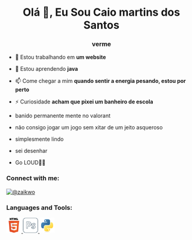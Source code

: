 <h1 align="center">Olá 👋, Eu Sou Caio martins dos Santos</h1>
<h3 align="center">verme</h3>

- 🔭 Estou trabalhando em **um website**

- 🌱 Estou aprendendo **java**

- 📫 Come chegar a mim **quando sentir a energia pesando, estou por perto**

- ⚡ Curiosidade **acham que pixei um banheiro de escola**
  
- banido permanente mente no valorant

- não consigo jogar um jogo sem xitar de um jeito asqueroso

- simplesmente lindo

- sei desenhar

- Go LOUD💚💚

<h3 align="left">Connect with me:</h3>
<p align="left">
<a href="https://instagram.com/@zaikwo" target="blank"><img align="center" src="https://raw.githubusercontent.com/rahuldkjain/github-profile-readme-generator/master/src/images/icons/Social/instagram.svg" alt="@zaikwo" height="30" width="40" /></a>
</p>

<h3 align="left">Languages and Tools:</h3>
<p align="left"> <a href="https://www.w3.org/html/" target="_blank" rel="noreferrer"> <img src="https://raw.githubusercontent.com/devicons/devicon/master/icons/html5/html5-original-wordmark.svg" alt="html5" width="40" height="40"/> </a> <a href="https://www.photoshop.com/en" target="_blank" rel="noreferrer"> <img src="https://raw.githubusercontent.com/devicons/devicon/master/icons/photoshop/photoshop-line.svg" alt="photoshop" width="40" height="40"/> </a> <a href="https://www.python.org" target="_blank" rel="noreferrer"> <img src="https://raw.githubusercontent.com/devicons/devicon/master/icons/python/python-original.svg" alt="python" width="40" height="40"/> </a> </p>

